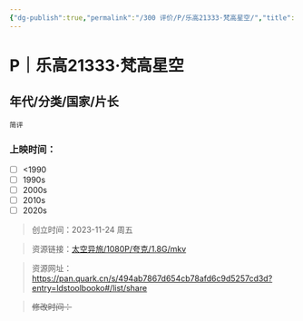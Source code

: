 ```yaml
---
{"dg-publish":true,"permalink":"/300 评价/P/乐高21333·梵高星空/","title":"乐高21333·梵高星空","tags":["M","分类"],"created":"2024-01-25T18:45:04.000+08:00","updated":"2024-01-25T18:45:04.000+08:00"}
---
```



# P｜乐高21333·梵高星空
## 年代/分类/国家/片长
	简评
### 上映时间：
- [ ] <1990
- [ ] 1990s
- [ ] 2000s
- [ ] 2010s
- [ ] 2020s

>创立时间：2023-11-24 周五

>资源链接：[太空异旅/1080P/夸克/1.8G/mkv](https://pan.quark.cn/s/494ab7867d654cb78afd6c9d5257cd3d?entry=ldstoolbooko#/list/share )

>资源网址：
>https://pan.quark.cn/s/494ab7867d654cb78afd6c9d5257cd3d?entry=ldstoolbooko#/list/share

>~~修改时间：~~



